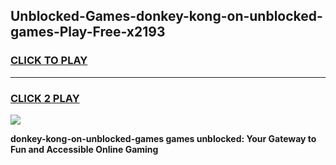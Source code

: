 
## Unblocked-Games-donkey-kong-on-unblocked-games-Play-Free-x2193
<h3>
<a href="https://premium76.site?title=donkey-kong-on-unblocked-games&ref=18A1">CLICK TO PLAY</a></h3>
<hr>

<h3>
<a href="https://premium76.site?title=donkey-kong-on-unblocked-games&ref=18A1">CLICK 2 PLAY</a>
  
</h3>

<a href="https://premium76.site?title=donkey-kong-on-unblocked-games&ref=18A1"><img src="https://clearcache.store/games.png"></a>


**donkey-kong-on-unblocked-games games unblocked: Your Gateway to Fun and Accessible Online Gaming**
